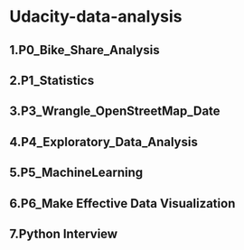 # Udacity-data-analysis
## 1.P0_Bike_Share_Analysis
## 2.P1_Statistics
## 3.P3_Wrangle_OpenStreetMap_Date
## 4.P4_Exploratory_Data_Analysis
## 5.P5_MachineLearning
## 6.P6_Make Effective Data Visualization
## 7.Python Interview
